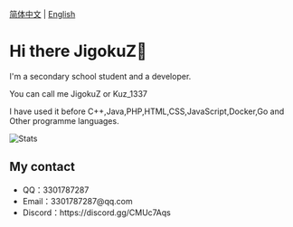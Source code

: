 [简体中文](README.md) | [English](README-EN.md)

# Hi there JigokuZ👋

I'm a secondary school student and a developer. 

You can call me JigokuZ or Kuz_1337

I have used it before C++,Java,PHP,HTML,CSS,JavaScript,Docker,Go and Other programme languages.

![Stats](https://github-readme-stats.vercel.app/api?username=JigokuZ&show_icons=true&theme=ocean_dark)

## My contact
<ul>
    <li>QQ：3301787287</li>
    <li>Email：3301787287@qq.com</li>
    <li>Discord：https://discord.gg/CMUc7Aqs</li>
</ul>
